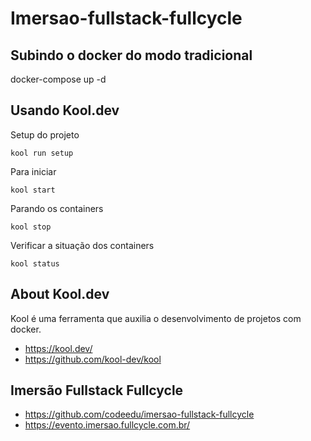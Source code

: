 # Imersao-fullstack-fullcycle

## Subindo o docker do modo tradicional  
docker-compose up -d

## Usando Kool.dev
Setup do projeto
```console
kool run setup
```

Para iniciar
```console
kool start
```

Parando os containers 
```console
kool stop 
```

Verificar a situação dos containers
```console
kool status 
```

## About Kool.dev
Kool é uma ferramenta que auxilia o desenvolvimento de projetos com docker.
- https://kool.dev/
- https://github.com/kool-dev/kool

## Imersão Fullstack Fullcycle
- https://github.com/codeedu/imersao-fullstack-fullcycle
- https://evento.imersao.fullcycle.com.br/
